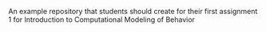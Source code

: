 An example repository that students should create for their first assignment 1 for Introduction to Computational Modeling of Behavior
